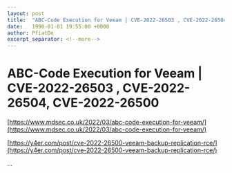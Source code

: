 ```yaml
---
layout: post
title:  "ABC-Code Execution for Veeam | CVE-2022-26503 , CVE-2022-26504, CVE-2022-26500"
date:   1990-01-01 19:55:00 +0000
author: PfiatDe
excerpt_separator: <!--more-->
---
```


# ABC-Code Execution for Veeam | CVE-2022-26503 , CVE-2022-26504, CVE-2022-26500

[https://www.mdsec.co.uk/2022/03/abc-code-execution-for-veeam/](https://www.mdsec.co.uk/2022/03/abc-code-execution-for-veeam/)

[https://y4er.com/post/cve-2022-26500-veeam-backup-replication-rce/](https://y4er.com/post/cve-2022-26500-veeam-backup-replication-rce/)

...
<!--more-->
